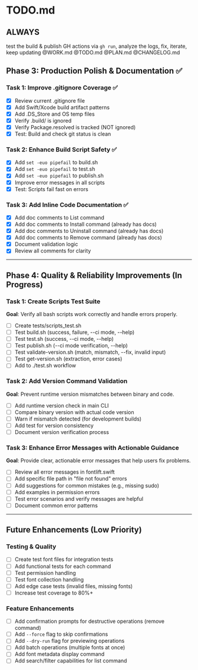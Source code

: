 # TODO.md
<!-- this_file: TODO.md -->

## ALWAYS

test the build & publish GH actions via `gh run`, analyze the logs, fix, iterate, keep updating @WORK.md @TODO.md @PLAN.md @CHANGELOG.md 

## Phase 3: Production Polish & Documentation ✅

### Task 1: Improve .gitignore Coverage ✅
- [x] Review current .gitignore file
- [x] Add Swift/Xcode build artifact patterns
- [x] Add .DS_Store and OS temp files
- [x] Verify .build/ is ignored
- [x] Verify Package.resolved is tracked (NOT ignored)
- [x] Test: Build and check git status is clean

### Task 2: Enhance Build Script Safety ✅
- [x] Add `set -euo pipefail` to build.sh
- [x] Add `set -euo pipefail` to test.sh
- [x] Add `set -euo pipefail` to publish.sh
- [x] Improve error messages in all scripts
- [x] Test: Scripts fail fast on errors

### Task 3: Add Inline Code Documentation ✅
- [x] Add doc comments to List command
- [x] Add doc comments to Install command (already has docs)
- [x] Add doc comments to Uninstall command (already has docs)
- [x] Add doc comments to Remove command (already has docs)
- [x] Document validation logic
- [x] Review all comments for clarity

---

## Phase 4: Quality & Reliability Improvements (In Progress)

### Task 1: Create Scripts Test Suite
**Goal**: Verify all bash scripts work correctly and handle errors properly.

- [ ] Create tests/scripts_test.sh
- [ ] Test build.sh (success, failure, --ci mode, --help)
- [ ] Test test.sh (success, --ci mode, --help)
- [ ] Test publish.sh (--ci mode verification, --help)
- [ ] Test validate-version.sh (match, mismatch, --fix, invalid input)
- [ ] Test get-version.sh (extraction, error cases)
- [ ] Add to ./test.sh workflow

### Task 2: Add Version Command Validation
**Goal**: Prevent runtime version mismatches between binary and code.

- [ ] Add runtime version check in main CLI
- [ ] Compare binary version with actual code version
- [ ] Warn if mismatch detected (for development builds)
- [ ] Add test for version consistency
- [ ] Document version verification process

### Task 3: Enhance Error Messages with Actionable Guidance
**Goal**: Provide clear, actionable error messages that help users fix problems.

- [ ] Review all error messages in fontlift.swift
- [ ] Add specific file path in "file not found" errors
- [ ] Add suggestions for common mistakes (e.g., missing sudo)
- [ ] Add examples in permission errors
- [ ] Test error scenarios and verify messages are helpful
- [ ] Document common error patterns

---

## Future Enhancements (Low Priority)

### Testing & Quality
- [ ] Create test font files for integration tests
- [ ] Add functional tests for each command
- [ ] Test permission handling
- [ ] Test font collection handling
- [ ] Add edge case tests (invalid files, missing fonts)
- [ ] Increase test coverage to 80%+

### Feature Enhancements
- [ ] Add confirmation prompts for destructive operations (remove command)
- [ ] Add `--force` flag to skip confirmations
- [ ] Add `--dry-run` flag for previewing operations
- [ ] Add batch operations (multiple fonts at once)
- [ ] Add font metadata display command
- [ ] Add search/filter capabilities for list command
